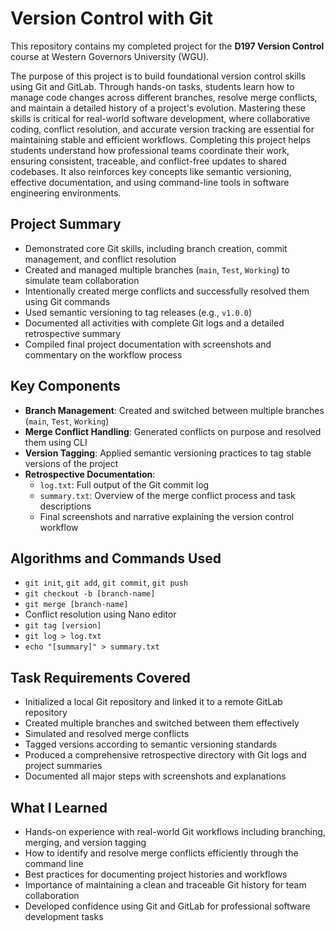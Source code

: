 # Version Control with Git

This repository contains my completed project for the **D197 Version Control** course at Western Governors University (WGU).

The purpose of this project is to build foundational version control skills using Git and GitLab. Through hands-on tasks, students learn how to manage code changes across different branches, resolve merge conflicts, and maintain a detailed history of a project's evolution. Mastering these skills is critical for real-world software development, where collaborative coding, conflict resolution, and accurate version tracking are essential for maintaining stable and efficient workflows. Completing this project helps students understand how professional teams coordinate their work, ensuring consistent, traceable, and conflict-free updates to shared codebases. It also reinforces key concepts like semantic versioning, effective documentation, and using command-line tools in software engineering environments.

## Project Summary

- Demonstrated core Git skills, including branch creation, commit management, and conflict resolution
- Created and managed multiple branches (`main`, `Test`, `Working`) to simulate team collaboration
- Intentionally created merge conflicts and successfully resolved them using Git commands
- Used semantic versioning to tag releases (e.g., `v1.0.0`)
- Documented all activities with complete Git logs and a detailed retrospective summary
- Compiled final project documentation with screenshots and commentary on the workflow process

## Key Components

- **Branch Management**: Created and switched between multiple branches (`main`, `Test`, `Working`)
- **Merge Conflict Handling**: Generated conflicts on purpose and resolved them using CLI
- **Version Tagging**: Applied semantic versioning practices to tag stable versions of the project
- **Retrospective Documentation**:
  - `log.txt`: Full output of the Git commit log
  - `summary.txt`: Overview of the merge conflict process and task descriptions
  - Final screenshots and narrative explaining the version control workflow

## Algorithms and Commands Used

- `git init`, `git add`, `git commit`, `git push`
- `git checkout -b [branch-name]`
- `git merge [branch-name]`
- Conflict resolution using Nano editor
- `git tag [version]`
- `git log > log.txt`
- `echo "[summary]" > summary.txt`

## Task Requirements Covered

- Initialized a local Git repository and linked it to a remote GitLab repository
- Created multiple branches and switched between them effectively
- Simulated and resolved merge conflicts
- Tagged versions according to semantic versioning standards
- Produced a comprehensive retrospective directory with Git logs and project summaries
- Documented all major steps with screenshots and explanations

## What I Learned

- Hands-on experience with real-world Git workflows including branching, merging, and version tagging
- How to identify and resolve merge conflicts efficiently through the command line
- Best practices for documenting project histories and workflows
- Importance of maintaining a clean and traceable Git history for team collaboration
- Developed confidence using Git and GitLab for professional software development tasks
